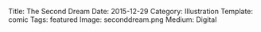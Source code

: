 Title: The Second Dream
Date: 2015-12-29 
Category: Illustration
Template: comic
Tags: featured
Image: seconddream.png
Medium: Digital